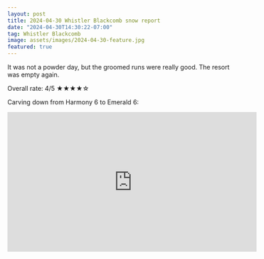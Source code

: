 ```yaml
---
layout: post
title: 2024-04-30 Whistler Blackcomb snow report
date: "2024-04-30T14:30:22-07:00"
tag: Whistler Blackcomb
image: assets/images/2024-04-30-feature.jpg
featured: true
---
```


It was not a powder day, but the groomed runs were really good. The resort was empty again.

Overall rate: 4/5 ★★★★☆

Carving down from Harmony 6 to Emerald 6:
<iframe width="560" height="315" src="https://www.youtube.com/embed/AaT3y1UGsQY?si=Ob-fDiEcg_p-L2ae&hl=en" title="YouTube video player" frameborder="0" allow="accelerometer; autoplay; clipboard-write; encrypted-media; gyroscope; picture-in-picture; web-share" referrerpolicy="strict-origin-when-cross-origin" allowfullscreen></iframe>
